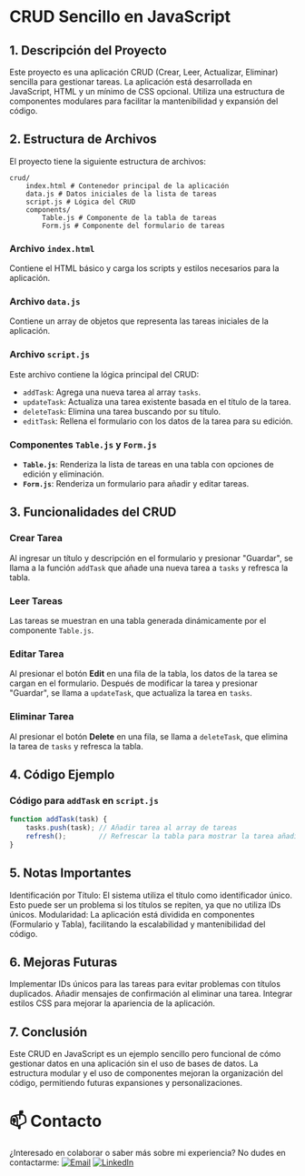 # CRUD Sencillo en JavaScript

## 1. Descripción del Proyecto

Este proyecto es una aplicación CRUD (Crear, Leer, Actualizar, Eliminar) sencilla para gestionar tareas. La aplicación está desarrollada en JavaScript, HTML y un mínimo de CSS opcional. Utiliza una estructura de componentes modulares para facilitar la mantenibilidad y expansión del código.

## 2. Estructura de Archivos

El proyecto tiene la siguiente estructura de archivos:

```angular2html
crud/
    index.html # Contenedor principal de la aplicación
    data.js # Datos iniciales de la lista de tareas
    script.js # Lógica del CRUD
    components/
        Table.js # Componente de la tabla de tareas
        Form.js # Componente del formulario de tareas
```

### Archivo `index.html`

Contiene el HTML básico y carga los scripts y estilos necesarios para la aplicación.

### Archivo `data.js`

Contiene un array de objetos que representa las tareas iniciales de la aplicación.

### Archivo `script.js`

Este archivo contiene la lógica principal del CRUD:
- `addTask`: Agrega una nueva tarea al array `tasks`.
- `updateTask`: Actualiza una tarea existente basada en el título de la tarea.
- `deleteTask`: Elimina una tarea buscando por su título.
- `editTask`: Rellena el formulario con los datos de la tarea para su edición.

### Componentes `Table.js` y `Form.js`

- **`Table.js`**: Renderiza la lista de tareas en una tabla con opciones de edición y eliminación.
- **`Form.js`**: Renderiza un formulario para añadir y editar tareas.

## 3. Funcionalidades del CRUD

### Crear Tarea

Al ingresar un título y descripción en el formulario y presionar "Guardar", se llama a la función `addTask` que añade una nueva tarea a `tasks` y refresca la tabla.

### Leer Tareas

Las tareas se muestran en una tabla generada dinámicamente por el componente `Table.js`.

### Editar Tarea

Al presionar el botón **Edit** en una fila de la tabla, los datos de la tarea se cargan en el formulario. Después de modificar la tarea y presionar "Guardar", se llama a `updateTask`, que actualiza la tarea en `tasks`.

### Eliminar Tarea

Al presionar el botón **Delete** en una fila, se llama a `deleteTask`, que elimina la tarea de `tasks` y refresca la tabla.

## 4. Código Ejemplo

### Código para `addTask` en `script.js`

```javascript
function addTask(task) {
    tasks.push(task); // Añadir tarea al array de tareas
    refresh();        // Refrescar la tabla para mostrar la tarea añadida
}
```

## 5. Notas Importantes

   Identificación por Título: El sistema utiliza el título como identificador único. Esto puede ser un problema si los títulos se repiten, ya que no utiliza IDs únicos.
   Modularidad: La aplicación está dividida en componentes (Formulario y Tabla), facilitando la escalabilidad y mantenibilidad del código.

## 6. Mejoras Futuras

   Implementar IDs únicos para las tareas para evitar problemas con títulos duplicados.
   Añadir mensajes de confirmación al eliminar una tarea.
   Integrar estilos CSS para mejorar la apariencia de la aplicación.

## 7. Conclusión

Este CRUD en JavaScript es un ejemplo sencillo pero funcional de cómo gestionar datos en una aplicación sin el uso de bases de datos. La estructura modular y el uso de componentes mejoran la organización del código, permitiendo futuras expansiones y personalizaciones.

# 📫 Contacto

¿Interesado en colaborar o saber más sobre mi experiencia? No dudes en contactarme:
[![Email](https://img.shields.io/badge/-Email-D14836?style=flat&logo=gmail&logoColor=white)](mailto:osoriocruzjairo@gmail.com)
[![LinkedIn](https://img.shields.io/badge/-LinkedIn-0077B5?style=flat&logo=linkedin&logoColor=white)](https://www.linkedin.com/in/jairo-osorio-c-8461061b3/)

